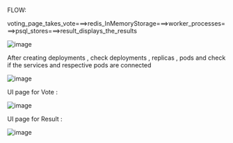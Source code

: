 FLOW:

voting_page_takes_vote===>redis_InMemoryStorage===>worker_processes===>psql_stores===>result_displays_the_results

![image](https://github.com/user-attachments/assets/014d0420-e4f3-4a8b-ab3b-8fbed417098a)

After creating deployments , check deployments , replicas , pods and check if the services and respective pods are connected 

![image](https://github.com/user-attachments/assets/e6e25c8c-6d47-4b49-9823-9987fe854036)

UI page for Vote :

![image](https://github.com/user-attachments/assets/a2f020ae-864d-4c0b-aa7d-edfd8a46f3af)

UI page for Result :

![image](https://github.com/user-attachments/assets/14347eff-ab88-42f4-9506-6649c281b533)
